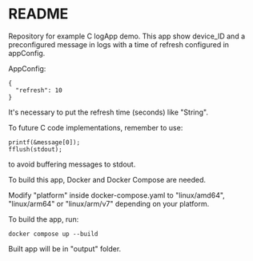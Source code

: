 # README #

Repository for example C logApp demo. This app show device_ID and a preconfigured message in logs with a time
of refresh configured in appConfig.

AppConfig:

```
{
  "refresh": 10
}
```

It's necessary to put the refresh time (seconds) like "String".

To future C code implementations, remember to use:
```
printf(&message[0]);
fflush(stdout);
```

to avoid buffering messages to stdout.

To build this app, Docker and Docker Compose are needed.

Modify "platform" inside docker-compose.yaml to "linux/amd64", "linux/arm64" or "linux/arm/v7" depending on your platform.

To build the app, run:
```
docker compose up --build
```

Built app will be in "output" folder.